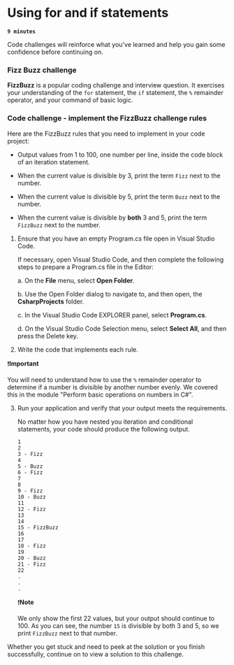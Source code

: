 # Using for and if statements

**`9 minutes`**

Code challenges will reinforce what you've learned and help you gain some confidence before continuing on.

### Fizz Buzz challenge

**FizzBuzz** is a popular coding challenge and interview question. It exercises your understanding of the `for` statement, the `if` statement, the `%` remainder operator, and your command of basic logic.

### Code challenge - implement the FizzBuzz challenge rules

Here are the FizzBuzz rules that you need to implement in your code project:


- Output values from 1 to 100, one number per line, inside the code block of an iteration statement.

- When the current value is divisible by 3, print the term `Fizz` next to the number.

- When the current value is divisible by 5, print the term `Buzz` next to the number.

- When the current value is divisible by **both** 3 and 5, print the term `FizzBuzz` next to the number.

1. Ensure that you have an empty Program.cs file open in Visual Studio Code.

    If necessary, open Visual Studio Code, and then complete the following steps to prepare a Program.cs file in the Editor:

    a. On the **File** menu, select **Open Folder**.

    b. Use the Open Folder dialog to navigate to, and then open, the **CsharpProjects** folder.

    c. In the Visual Studio Code EXPLORER panel, select **Program.cs**.

    d. On the Visual Studio Code Selection menu, select **Select All**, and then press the Delete key.

2. Write the code that implements each rule.

❗**Important**

You will need to understand how to use the `%` remainder operator to determine if a number is divisible by another number evenly. We covered this in the module "Perform basic operations on numbers in C#".

3.  Run your application and verify that your output meets the requirements.

    No matter how you have nested you iteration and conditional statements, your code should produce the following output.

    ```
    1
    2
    3 - Fizz
    4
    5 - Buzz
    6 - Fizz
    7
    8
    9 - Fizz
    10 - Buzz
    11
    12 - Fizz
    13
    14
    15 - FizzBuzz
    16
    17
    18 - Fizz
    19
    20 - Buzz
    21 - Fizz
    22
    .
    .
    .
    ```

    ❗**Note**

    We only show the first 22 values, but your output should continue to 100. As you can see, the number `15` is divisible by both 3 and 5, so we print `FizzBuzz` next to that number.

Whether you get stuck and need to peek at the solution or you finish successfully, continue on to view a solution to this challenge.
